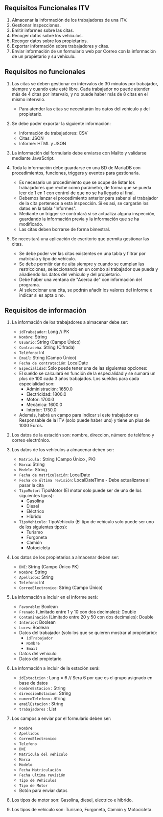## Requisitos Funcionales ITV

1. Almacenar la información de los trabajadores de una ITV.
2. Gestionar Inspecciones.
3. Emitir informes sobre las citas.
4. Recoger datos sobre los vehículos.
5. Recoger datos sobre los propietarios.
6. Exportar información sobre trabajadores y citas.
7. Enviar información de un formulario web por Correo con la información de un propietario y su vehículo.

## Requisitos no funcionales

1. Las citas se deben gestionar en intervalos de 30 minutos por trabajador, siempre y cuando este esté libre. Cada trabajador no puede atender más de 4 citas por intervalo, y no puede haber más de 8 citas en el mismo intervalo.
    - Para atender las citas se necesitarán los datos del vehículo y del propietario.

2. Se debe poder exportar la siguiente información:
    - Información de trabajadores: CSV
    - Citas: JSON
    - Informe: HTML y JSON

3. La información del formulario debe enviarse con Mailto y validarse mediante JavaScript. 

4. Toda la información debe guardarse en una BD de MariaDB con procedimientos, funciones, triggers y eventos para gestionarla.
    - Es necesario un procedimiento que se ocupe de listar los trabajadores que recibe como parámetro, de forma que se pueda leer de 1 en 1 con control de que no se ha llegado al final.
    - Debemos lanzar el procedimiento anterior para saber si el trabajador de la cita pertenece a esta inspección. Si es así, se cargarán los datos en la tabla "Informes".
    - Mediante un trigger se controlará si se actualiza alguna inspección, guardando la información previa y la información que se ha modificado.
    - Las citas deben borrarse de forma bimestral.

5. Se necesitará una aplicación de escritorio que permita gestionar las citas.
    - Se debe poder ver las citas existentes en una tabla y filtrar por matrícula y tipo de vehículo.
    - Se debe permitir dar de alta siempre y cuando se cumplan las restricciones, seleccionando en un combo al trabajador que pueda y añadiendo los datos del vehículo y del propietario.
    - Debe haber una ventana de "Acerca de" con información del programa.
    - Al seleccionar una cita, se podrán añadir los valores del informe e indicar si es apta o no.

## Requisitos de información

1. La información de los trabajadores a almacenar debe ser:
   - `idTrabajador`: Long // PK
   - `Nombre`: String
   - `Usuario`: String (Campo Único)
   - `Contraseña`: String (Cifrada)
   - `Teléfono`: Int
   - `Email`: String (Campo Único)
   - `Fecha de contratación`: LocalDate
   - `Especialidad`: Solo puede tener una de las siguientes opciones:
   - El sueldo se calculará en función de la especialidad y se sumará un plus de 100 cada 3 años trabajados. Los sueldos para cada especialidad son:
      - Administración: 1650.0
      - Electricidad: 1800.0
      - Motor: 1700.0
      - Mecánica: 1600.0
      - Interior: 1750.0
   - Además, habrá un campo para indicar si este trabajador es Responsable de la ITV (solo puede haber uno) y tiene un plus de 1000 Euros.
2. Los datos de la estación son: nombre, direccion, número de teléfono y correo electrónico.
3. Los datos de los vehículos a almacenar deben ser:
   - `Matricula` : String (Campo Único , PK)
   - `Marca`: String
   - `Modelo`: String
   - `Fecha de matriculación`: LocalDate
   - `Fecha de última revisión`: LocalDateTime - Debe actualizarse al pasar la cita
   - `TipoMotor`: TipoMotor (El motor solo puede ser de uno de los siguientes tipos):
      - Gasolina
      - Diesel
      - Eléctrico
      - Híbrido
   - `TipoVehiculo`: TipoVehiculo (El tipo de vehículo solo puede ser uno de los siguientes tipos):
      - Turismo
      - Furgoneta
      - Camión
      - Motocicleta
4. Los datos de los propietarios a almacenar deben ser:
   - `DNI`: String (Campo Único PK)
   - `Nombre`: String
   - `Apellidos`: String
   - `Telefono`: Int
   - `CorreoElectronico`: String (Campo Único)
5. La información a incluir en el informe será:
   - `Favorable`: Boolean
   - `Frenado` (Limitado entre 1 y 10 con dos decimales): Double
   - `Contaminación` (Limitado entre 20 y 50 con dos decimales): Double
   - `Interior`: Boolean
   - `Luces`: Boolean
   - Datos del trabajador (solo los que se quieren mostrar al propietario):
      - `idTrabajador`
      - `Nombre`
      - `Email`
   - Datos del vehículo
   - Datos del propietario
6. La información a incluir de la estación será:
   - `idEstacicion` : Long = 6 // Sera 6 por que es el grupo asignado en base de datos
   - `nombreEstacion` : String 
   - `direccionEstacion`: String
   - `numeroTelefono` : String
   - `emailEstacion` : String
   - `trabajadores` : List<Trabajador>

7. Los campos a enviar por el formulario deben ser:
   - `Nombre`
   - `Apellidos`
   - `CorreoElectronico`
   - `Telefono`
   - `DNI`
   - `Matricula del vehiculo`
   - `Marca`
   - `Modelo`
   - `Fecha Matriculación`
   - `Fecha ultima revisión`
   - `Tipo de Vehiculos`
   - `Tipo de Motor`
   - Botón para enviar datos

8. Los tipos de motor son: Gasolina, diesel, electrico e hibrido.
9. Los tipos de vehículo son: Turismo, Furgoneta, Camión y Motocicleta.